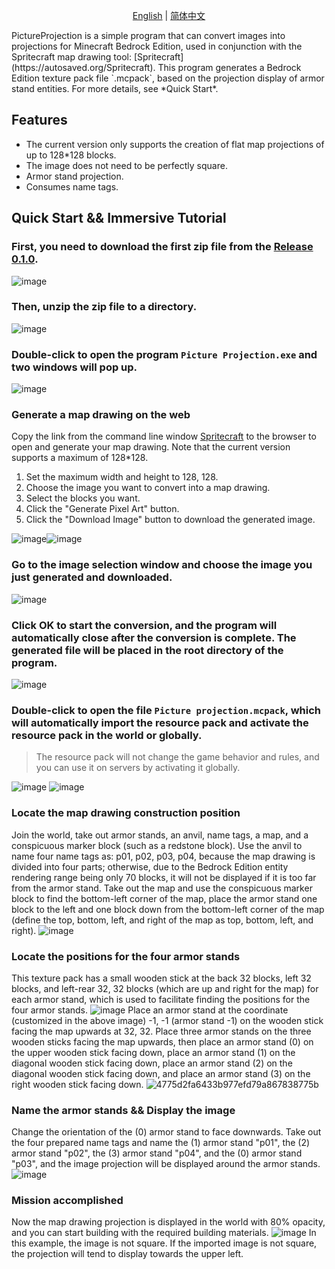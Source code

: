 
<p align="center">
  <a href="./README.md">English</a> |
  <a href="./README_zh.md">简体中文</a>
</p>
PictureProjection is a simple program that can convert images into projections for Minecraft Bedrock Edition, used in conjunction with the Spritecraft map drawing tool: [Spritecraft](https://autosaved.org/Spritecraft). This program generates a Bedrock Edition texture pack file `.mcpack`, based on the projection display of armor stand entities. For more details, see *Quick Start*.

## Features
- The current version only supports the creation of flat map projections of up to 128*128 blocks.
- The image does not need to be perfectly square.
- Armor stand projection.
- Consumes name tags.

## Quick Start && Immersive Tutorial
### First, you need to download the first zip file from the [Release 0.1.0](https://github.com/rukiroki/PictureProjection/releases/tag/0.1.0).
![image](https://github.com/user-attachments/assets/bb6d98ae-4de5-44f3-bf45-35961acb0820)
### Then, unzip the zip file to a directory.
![image](https://github.com/user-attachments/assets/b3defbc4-69d3-4f6f-8dad-1517d21cfd90)
### Double-click to open the program `Picture Projection.exe` and two windows will pop up.
![image](https://github.com/user-attachments/assets/47a554c7-b1bf-488b-a8a9-064e5cdc72a9)
### Generate a map drawing on the web
Copy the link from the command line window [Spritecraft](https://autosaved.org/Spritecraft) to the browser to open and generate your map drawing. Note that the current version supports a maximum of 128*128.
1. Set the maximum width and height to 128, 128.
2. Choose the image you want to convert into a map drawing.
3. Select the blocks you want.
4. Click the "Generate Pixel Art" button.
5. Click the "Download Image" button to download the generated image.

![image](https://github.com/user-attachments/assets/848128fb-8862-4acc-939a-17e470748f39)![image](https://github.com/user-attachments/assets/b5b9f199-1eb2-42f6-9b4c-c39de3ad6bd6)
### Go to the image selection window and choose the image you just generated and downloaded.
![image](https://github.com/user-attachments/assets/1a370688-8aa3-479b-81a0-bc0233a1afba)
### Click OK to start the conversion, and the program will automatically close after the conversion is complete. The generated file will be placed in the root directory of the program.
![image](https://github.com/user-attachments/assets/70346e99-157d-4aa4-8c40-826ea8705005)
### Double-click to open the file `Picture projection.mcpack`, which will automatically import the resource pack and activate the resource pack in the world or globally.
> The resource pack will not change the game behavior and rules, and you can use it on servers by activating it globally.

![image](https://github.com/user-attachments/assets/73152154-e7f2-4014-952e-9dd271a540a6)
![image](https://github.com/user-attachments/assets/c583a6b5-d3e1-462e-aa89-43f68ffd4a50)
### Locate the map drawing construction position
Join the world, take out armor stands, an anvil, name tags, a map, and a conspicuous marker block (such as a redstone block).
Use the anvil to name four name tags as: p01, p02, p03, p04, because the map drawing is divided into four parts; otherwise, due to the Bedrock Edition entity rendering range being only 70 blocks, it will not be displayed if it is too far from the armor stand.
Take out the map and use the conspicuous marker block to find the bottom-left corner of the map, place the armor stand one block to the left and one block down from the bottom-left corner of the map (define the top, bottom, left, and right of the map as top, bottom, left, and right).
![image](https://github.com/user-attachments/assets/2032402f-780e-4d5c-aabd-82c62acf8083)
### Locate the positions for the four armor stands
This texture pack has a small wooden stick at the back 32 blocks, left 32 blocks, and left-rear 32, 32 blocks (which are up and right for the map) for each armor stand, which is used to facilitate finding the positions for the four armor stands.
![image](https://github.com/user-attachments/assets/c10ce13d-ed7e-411b-9e70-3044d85dfd62)
Place an armor stand at the coordinate (customized in the above image) -1, -1 (armor stand -1) on the wooden stick facing the map upwards at 32, 32. Place three armor stands on the three wooden sticks facing the map upwards, then place an armor stand (0) on the upper wooden stick facing down, place an armor stand (1) on the diagonal wooden stick facing down, place an armor stand (2) on the diagonal wooden stick facing down, and place an armor stand (3) on the right wooden stick facing down.
![4775d2fa6433b977efd79a867838775b](https://github.com/user-attachments/assets/3c06c51b-0913-49ad-a8d0-7f807f47adbd)

### Name the armor stands && Display the image
Change the orientation of the (0) armor stand to face downwards. Take out the four prepared name tags and name the (1) armor stand "p01", the (2) armor stand "p02", the (3) armor stand "p04", and the (0) armor stand "p03", and the image projection will be displayed around the armor stands.
![image](https://github.com/user-attachments/assets/a1aa6702-343e-4011-99d0-f16247a43ff1)
### Mission accomplished
Now the map drawing projection is displayed in the world with 80% opacity, and you can start building with the required building materials.
![image](https://github.com/user-attachments/assets/e55d28d2-0fce-46fb-8889-4d81f8f55d88)
In this example, the image is not square. If the imported image is not square, the projection will tend to display towards the upper left.
